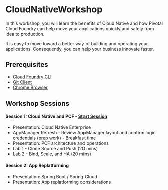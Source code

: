 # CloudNativeWorkshop
In this workshop, you will learn the benefits of Cloud Native and how Pivotal Cloud Foundry can help move your applications quickly and safely from idea to production.

It is easy to move toward a better way of building and operating your applications. Consequently, you can help your business innovate faster.

## Prerequisites
- [Cloud Foundry CLI](https://github.com/cloudfoundry/cli/releases)
- [Git Client](https://git-scm.com/downloads)
- [Chrome Browser](http://www.google.com/chrome)


## Workshop Sessions

#### Session 1: Cloud Native and PCF - [Start Session](Session-01/AppMgr-Login/README.md)
  - Presentation: Cloud Native Enterprise
  - AppManager Refresh - Review AppManager layout and confirm login credentials (prep work) - Breakfast time
  - Presentation: PCF architecture and operations
  - Lab 1 - Clone Source and Push (20 mins)
  - Lab 2 - Bind, Scale, and HA (20 mins)

#### Session 2: App Replatforming 
  - Presentation: Spring Boot / Spring Cloud
  - Presentation: App replatforming considerations






